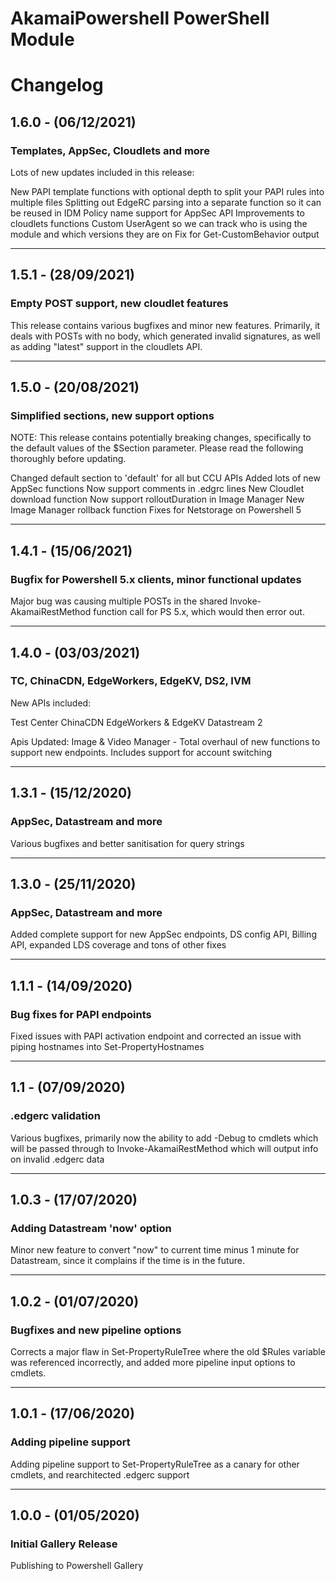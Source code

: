 # AkamaiPowershell PowerShell Module
# Changelog

## 1.6.0 - (06/12/2021)

### Templates, AppSec, Cloudlets and more
Lots of new updates included in this release:

New PAPI template functions with optional depth to split your PAPI rules into multiple files
Splitting out EdgeRC parsing into a separate function so it can be reused in IDM
Policy name support for AppSec API
Improvements to cloudlets functions
Custom UserAgent so we can track who is using the module and which versions they are on
Fix for Get-CustomBehavior output

----

## 1.5.1 - (28/09/2021)

### Empty POST support, new cloudlet features
This release contains various bugfixes and minor new features. Primarily, it deals with POSTs with no body, which generated invalid signatures, as well as adding "latest" support in the cloudlets API.

----

## 1.5.0 - (20/08/2021)

### Simplified sections, new support options
NOTE: This release contains potentially breaking changes, specifically to the default values of the $Section parameter. Please read the following thoroughly before updating.

Changed default section to 'default' for all but CCU APIs
Added lots of new AppSec functions
Now support comments in .edgrc lines
New Cloudlet download function
Now support rolloutDuration in Image Manager
New Image Manager rollback function
Fixes for Netstorage on Powershell 5

----

## 1.4.1 - (15/06/2021)

### Bugfix for Powershell 5.x clients, minor functional updates
Major bug was causing multiple POSTs in the shared Invoke-AkamaiRestMethod function call for PS 5.x, which would then error out.

----

## 1.4.0 - (03/03/2021)

### TC, ChinaCDN, EdgeWorkers, EdgeKV, DS2, IVM
New APIs included:

Test Center
ChinaCDN
EdgeWorkers & EdgeKV
Datastream 2

Apis Updated:
Image & Video Manager - Total overhaul of new functions to support new endpoints. Includes support for account switching

----

## 1.3.1 - (15/12/2020)

### AppSec, Datastream and more
Various bugfixes and better sanitisation for query strings

----

## 1.3.0 - (25/11/2020)

### AppSec, Datastream and more
Added complete support for new AppSec endpoints, DS config API, Billing API, expanded LDS coverage and tons of other fixes

----

## 1.1.1 - (14/09/2020)

### Bug fixes for PAPI endpoints
Fixed issues with PAPI activation endpoint and corrected an issue with piping hostnames into Set-PropertyHostnames

----

## 1.1 - (07/09/2020)

### .edgerc validation
Various bugfixes, primarily now the ability to add -Debug to cmdlets which will be passed through to Invoke-AkamaiRestMethod which will output info on invalid .edgerc data

----

## 1.0.3 - (17/07/2020)

### Adding Datastream 'now' option
Minor new feature to convert "now" to current time minus 1 minute for Datastream, since it complains if the time is in the future.

----

## 1.0.2 - (01/07/2020)

### Bugfixes and new pipeline options
Corrects a major flaw in Set-PropertyRuleTree where the old $Rules variable was referenced incorrectly, and added more pipeline input options to cmdlets.

----

## 1.0.1 - (17/06/2020)

### Adding pipeline support
Adding pipeline support to Set-PropertyRuleTree as a canary for other cmdlets, and rearchitected .edgerc support

----

## 1.0.0  - (01/05/2020)

### Initial Gallery Release
Publishing to Powershell Gallery


